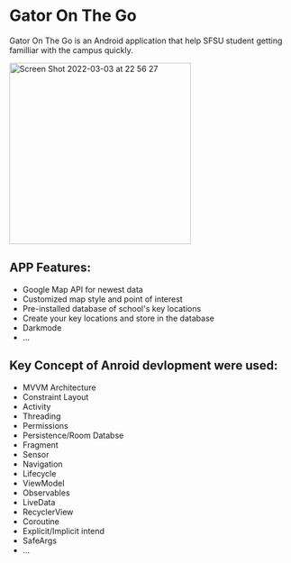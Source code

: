 # Gator On The Go

Gator On The Go is an Android application that help SFSU student getting familliar with the campus quickly.

<img width="322" alt="Screen Shot 2022-03-03 at 22 56 27" src="https://user-images.githubusercontent.com/100390112/156714703-7b4c7178-19ad-4ac5-93fb-ec3283fb96fe.png">

## APP Features:
- Google Map API for newest data
- Customized map style and point of interest
- Pre-installed database of school's key locations
- Create your key locations and store in the database
- Darkmode
- ...

## Key Concept of Anroid devlopment were used:
- MVVM Architecture
- Constraint Layout
- Activity
- Threading
- Permissions
- Persistence/Room Databse
- Fragment
- Sensor
- Navigation
- Lifecycle
- ViewModel
- Observables
- LiveData
- RecyclerView
- Coroutine
- Explicit/Implicit intend
- SafeArgs
- ...

